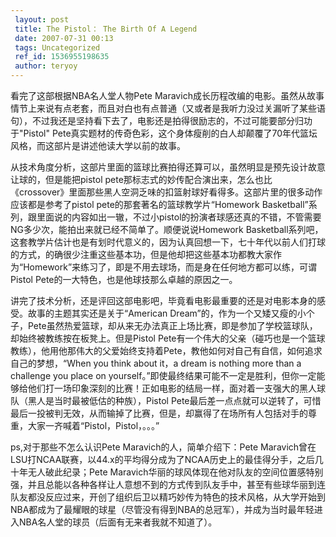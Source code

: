 ```yaml
---
 layout: post
 title: The Pistol： The Birth Of A Legend
 date: 2007-07-31 00:13
 tags: Uncategorized
 ref_id: 1536955198635
 author: teryoy
---
```

看完了这部根据NBA名人堂人物Pete
Maravich成长历程改编的电影。虽然从故事情节上来说有点老套，而且对白也有点普通（又或者是我听力没过关漏听了某些语句），不过我还是坚持看下去了，电影还是拍得很励志的，不过可能要部分归功于"Pistol"
Pete真实题材的传奇色彩，这个身体瘦削的白人却颠覆了70年代篮坛风格，而这部片是讲述他读大学以前的故事。

从技术角度分析，这部片里面的篮球比赛拍得还算可以，虽然明显是预先设计故意让球的，但是能把pistol
pete那标志式的妙传配合演出来，怎么也比《crossover》里面那些黑人空洞乏味的扣篮射球好看得多。这部片里的很多动作应该都是参考了pistol
pete的那套著名的篮球教学片“Homework
Basketball”系列，跟里面说的内容如出一辙，不过小pistol的扮演者球感还真的不错，不管需要NG多少次，能拍出来就已经不简单了。顺便说说Homework
Basketball系列吧，这套教学片估计也是有划时代意义的，因为认真回想一下，七十年代以前人们打球的方式，的确很少注重这些基本功，但是他却把这些基本功都教大家作为“Homework”来练习了，即是不用去球场，而是身在任何地方都可以练，可谓Pistol
Pete的一大特色，也是他球技那么卓越的原因之一。

讲完了技术分析，还是评回这部电影吧，毕竟看电影最重要的还是对电影本身的感受。故事的主题其实还是关于“American
Dream”的，作为一个又矮又瘦的小个子，Pete虽然热爱篮球，却从来无办法真正上场比赛，即是参加了学校篮球队，却始终被教练按在板凳上。但是Pistol
Pete有一个伟大的父亲（碰巧也是一个篮球教练），他用他那伟大的父爱始终支持着Pete，教他如何对自己有自信，如何追求自己的梦想，“When you
think about it，a dream is nothing more than a challenge you place on
yourself。”即使最终结果可能不一定是胜利，但你一定能够给他们打一场印象深刻的比赛！正如电影的结局一样，面对着一支强大的黑人球队（黑人是当时最被低估的种族），Pistol
Pete最后差一点点就可以逆转了，可惜最后一投被判无效，从而输掉了比赛，但是，却赢得了在场所有人包括对手的尊重，大家一齐喊着“Pistol，Pistol，。。。”

ps,对于那些不怎么认识Pete Maravich的人，简单介绍下：Pete
Maravich曾在LSU打NCAA联赛，以44.x的平均得分成为了NCAA历史上的最佳得分手，之后几十年无人破此纪录；Pete
Maravich华丽的球风体现在他对队友的空间位置感特别强，并且总能以各种各样让人意想不到的方式传到队友手中，甚至有些球华丽到连队友都没反应过来，开创了组织后卫以精巧妙传为特色的技术风格，从大学开始到NBA都成为了最耀眼的球星（尽管没有得到NBA的总冠军），并成为当时最年轻进入NBA名人堂的球员（后面有无来者我就不知道了）。

